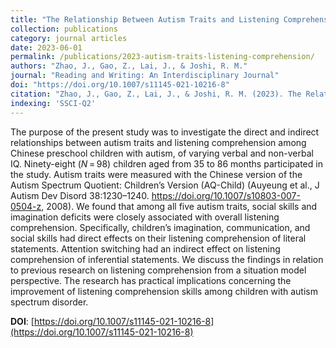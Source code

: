 ```yaml
---
title: "The Relationship Between Autism Traits and Listening Comprehension Among Chinese Preschool Children with Autism Spectrum Disorder"
collection: publications
category: journal articles
date: 2023-06-01
permalink: /publications/2023-autism-traits-listening-comprehension/
authors: "Zhao, J., Gao, Z., Lai, J., & Joshi, R. M."
journal: "Reading and Writing: An Interdisciplinary Journal"
doi: "https://doi.org/10.1007/s11145-021-10216-8"
citation: "Zhao, J., Gao, Z., Lai, J., & Joshi, R. M. (2023). The Relationship Between Autism Traits and Listening Comprehension Among Chinese Preschool Children with Autism Spectrum Disorder. *Reading and Writing: An Interdisciplinary Journal*, 36(6), 1441–1459. https://doi.org/10.1007/s11145-021-10216-8"
indexing: 'SSCI-Q2'
---
```


The purpose of the present study was to investigate the direct and indirect relationships between autism traits and listening comprehension among Chinese preschool children with autism, of varying verbal and non-verbal IQ. Ninety-eight (*N* = 98) children aged from 35 to 86 months participated in the study. Autism traits were measured with the Chinese version of the Autism Spectrum Quotient: Children’s Version (AQ-Child) (Auyeung et al., J Autism Dev Disord 38:1230–1240. https://doi.org/10.1007/s10803-007-0504-z, 2008). We found that among all five autism traits, social skills and imagination deficits were closely associated with overall listening comprehension. Specifically, children’s imagination, communication, and social skills had direct effects on their listening comprehension of literal statements. Attention switching had an indirect effect on listening comprehension of inferential statements. We discuss the findings in relation to previous research on listening comprehension from a situation model perspective. The research has practical implications concerning the improvement of listening comprehension skills among children with autism spectrum disorder.


**DOI**: [https://doi.org/10.1007/s11145-021-10216-8](https://doi.org/10.1007/s11145-021-10216-8)
